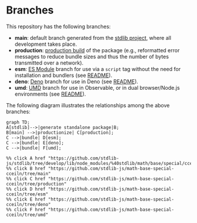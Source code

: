<!--

@license Apache-2.0

Copyright (c) 2022 The Stdlib Authors.

Licensed under the Apache License, Version 2.0 (the "License");
you may not use this file except in compliance with the License.
You may obtain a copy of the License at

    http://www.apache.org/licenses/LICENSE-2.0

Unless required by applicable law or agreed to in writing, software
distributed under the License is distributed on an "AS IS" BASIS,
WITHOUT WARRANTIES OR CONDITIONS OF ANY KIND, either express or implied.
See the License for the specific language governing permissions and
limitations under the License.

-->

# Branches

This repository has the following branches:

-   **main**: default branch generated from the [stdlib project][stdlib-url], where all development takes place.
-   **production**: [production build][production-url] of the package (e.g., reformatted error messages to reduce bundle sizes and thus the number of bytes transmitted over a network).
-   **esm**: [ES Module][esm-url] branch for use via a `script` tag without the need for installation and bundlers (see [README][esm-readme]).
-   **deno**: [Deno][deno-url] branch for use in Deno (see [README][deno-readme]).
-   **umd**: [UMD][umd-url] branch for use in Observable, or in dual browser/Node.js environments (see [README][umd-readme]).

The following diagram illustrates the relationships among the above branches:

```mermaid
graph TD;
A[stdlib]-->|generate standalone package|B;
B[main] -->|productionize| C[production];
C -->|bundle| D[esm];
C -->|bundle| E[deno];
C -->|bundle| F[umd];

%% click A href "https://github.com/stdlib-js/stdlib/tree/develop/lib/node_modules/%40stdlib/math/base/special/cceiln"
%% click B href "https://github.com/stdlib-js/math-base-special-cceiln/tree/main"
%% click C href "https://github.com/stdlib-js/math-base-special-cceiln/tree/production"
%% click D href "https://github.com/stdlib-js/math-base-special-cceiln/tree/esm"
%% click E href "https://github.com/stdlib-js/math-base-special-cceiln/tree/deno"
%% click F href "https://github.com/stdlib-js/math-base-special-cceiln/tree/umd"
```

[stdlib-url]: https://github.com/stdlib-js/stdlib/tree/develop/lib/node_modules/%40stdlib/math/base/special/cceiln
[production-url]: https://github.com/stdlib-js/math-base-special-cceiln/tree/production
[deno-url]: https://github.com/stdlib-js/math-base-special-cceiln/tree/deno
[deno-readme]: https://github.com/stdlib-js/math-base-special-cceiln/blob/deno/README.md
[umd-url]: https://github.com/stdlib-js/math-base-special-cceiln/tree/umd
[umd-readme]: https://github.com/stdlib-js/math-base-special-cceiln/blob/umd/README.md
[esm-url]: https://github.com/stdlib-js/math-base-special-cceiln/tree/esm
[esm-readme]: https://github.com/stdlib-js/math-base-special-cceiln/blob/esm/README.md